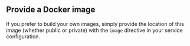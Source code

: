 ## Provide a Docker image

If you prefer to build your own images, simply provide the location of this image (whether public or private) with the `image` directive in your service configuration.

